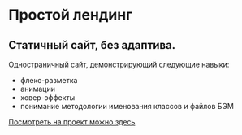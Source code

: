 # Простой лендинг
## Статичный сайт, без адаптива.
Одностраничный сайт, демонстрирующий следующие навыки:
- флекс-разметка
- анимации
- ховер-эффекты
- понимание методологии именования классов и файлов БЭМ


[Посмотреть на проект можно здесь](https://how-to-learn-zeta.vercel.app/)
